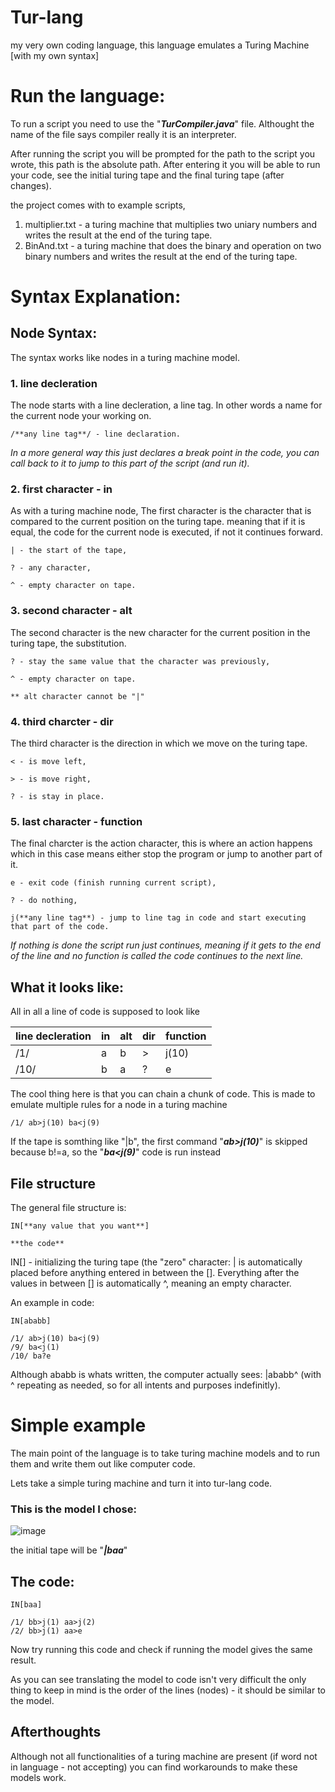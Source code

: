 # Tur-lang
my very own coding language, this language emulates a Turing Machine [with my own syntax]

# Run the language:

To run a script you need to use the "***TurCompiler.java***" file. Althought the name of the file says compiler really it is an interpreter.

After running the script you will be prompted for the path to the script you wrote, this path is the absolute path. After entering it you will be able to run your code, see the initial turing tape and the final turing tape (after changes).

the project comes with to example scripts,

1. multiplier.txt -  a turing machine that multiplies two uniary numbers and writes the result at the end of the turing tape.
2. BinAnd.txt - a turing machine that does the binary and operation on two binary numbers and writes the result at the end of the turing tape.

# Syntax Explanation:

## Node Syntax:
The syntax works like nodes in a turing machine model.

### 1. line decleration
The node starts with a line decleration, a line tag. In other words a name for the current node your working on.

    /**any line tag**/ - line declaration.

  _In a more general way this just declares a break point in the code, you can call back to it to jump to this part of the script (and run it)._
### 2. first character - in
As with a turing machine node,
The first character is the character that is compared to the current position on the turing tape.
meaning that if it is equal, the code for the current node is executed, if not it continues forward.

    | - the start of the tape,

    ? - any character,
    
    ^ - empty character on tape.
### 3. second character - alt
The second character is the new character for the current position in the turing tape, the substitution.

    ? - stay the same value that the character was previously,

    ^ - empty character on tape.

    ** alt character cannot be "|"
### 4. third charcter - dir
The third character is the direction in which we move on the turing tape.

    < - is move left,
    
    > - is move right,
    
    ? - is stay in place.
### 5. last character - function
The final charcter is the action character, this is where an action happens which in this case means either stop the program
or jump to another part of it.

    e - exit code (finish running current script),

    ? - do nothing, 

    j(**any line tag**) - jump to line tag in code and start executing that part of the code.

_If nothing is done the script run just continues, meaning if it gets to the end of the line and no function is called the code continues to the next line._
## What it looks like:

All in all a line of code is supposed to look like

|line decleration| in | alt | dir | function |
|---|---|---|---|---|
|/1/|a|b|>|j(10)|
|/10/|b|a|?|e|

The cool thing here is that you can chain a chunk of code. This is made to emulate multiple rules for a node in a turing machine 

    /1/ ab>j(10) ba<j(9)

If the tape is somthing like "|b", the first command "***ab>j(10)***" is skipped because b!=a, so the "***ba<j(9)***" code is run instead

## File structure

The general file structure is:
    
    IN[**any value that you want**]
    
    **the code**
    
IN[] - initializing the turing tape (the "zero" character: | is automatically placed before anything entered in between the []. Everything after the values in between [] is automatically ^, meaning an empty character.

An example in code:

    IN[ababb]

    /1/ ab>j(10) ba<j(9)
    /9/ ba<j(1)
    /10/ ba?e

Although ababb is whats written, the computer actually sees: |ababb^ (with ^ repeating as needed, so for all intents and purposes indefinitly).

# Simple example

The main point of the language is to take turing machine models and to run them and write them out like computer code.

Lets take a simple turing machine and turn it into tur-lang code.

### This is the model I chose:
![image](https://github.com/silb-danny/Tur-lang/assets/111777573/bedef41e-d45a-4326-b154-1ebe51e3d9cd)

the initial tape will be "***|baa***"
## The code:
    IN[baa]

    /1/ bb>j(1) aa>j(2)
    /2/ bb>j(1) aa>e

Now try running this code and check if running the model gives the same result.


As you can see translating the model to code isn't very difficult the only thing to keep in mind is the order of the lines (nodes) - it should be similar to the model.

## Afterthoughts
Although not all functionalities of a turing machine are present (if word not in language - not accepting) you can find workarounds to make these models work.

    
